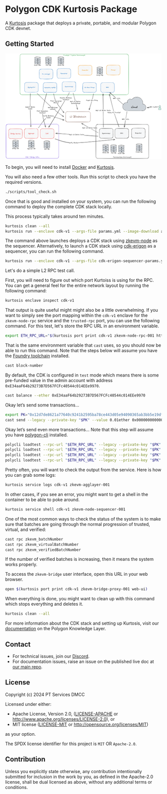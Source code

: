 # Polygon CDK Kurtosis Package

A [Kurtosis](https://github.com/kurtosis-tech/kurtosis) package that deploys a private, portable, and modular Polygon CDK devnet.

## Getting Started

![Architecture Diagram](./docs/img/architecture.png)

To begin, you will need to install [Docker](https://docs.docker.com/get-docker/) and [Kurtosis](https://docs.kurtosis.com/install/).

You will also need a few other tools. Run this script to check you have the required versions.

```bash
./scripts/tool_check.sh
```

Once that is good and installed on your system, you can run the following command to deploy the complete CDK stack locally.

This process typically takes around ten minutes.

```bash
kurtosis clean --all
kurtosis run --enclave cdk-v1 --args-file params.yml --image-download always .
```

The command above launches deploys a CDK stack using [zkevm-node](https://github.com/0xPolygonHermez/zkevm-node) as the sequencer. Alternatively, to launch a CDK stack using [cdk-erigon](https://github.com/0xPolygonHermez/cdk-erigon) as a sequencer, you can run the following command.

```bash
kurtosis run --enclave cdk-v1 --args-file cdk-erigon-sequencer-params.yaml --image-download always .
```

Let's do a simple L2 RPC test call.

First, you will need to figure out which port Kurtoiss is using for the RPC. You can get a general feel for the entire network layout by running the following command:

```bash
kurtosis enclave inspect cdk-v1
```

That output is quite useful might might also be a little overwhelming. If you want to simply see the port mapping within the `cdk-v1` enclave for the `zkevm-node-rpc` service and the `trusted-rpc` port, you can use the following command. For this test, let's store the RPC URL in an environment variable.

```bash
export ETH_RPC_URL="$(kurtosis port print cdk-v1 zkevm-node-rpc-001 http-rpc)"
```

That is the same environment variable that `cast` uses, so you should now be able to run this command. Note that the steps below will assume you have the [Foundry toolchain](https://book.getfoundry.sh/getting-started/installation) installed.

```bash
cast block-number
```

By default, the CDK is configured in `test` mode which means there is some pre-funded value in the admin account with address `0xE34aaF64b29273B7D567FCFc40544c014EEe9970`.

```bash
cast balance --ether 0xE34aaF64b29273B7D567FCFc40544c014EEe9970
```

Okay let’s send some transactions...

```bash
export PK="0x12d7de8621a77640c9241b2595ba78ce443d05e94090365ab3bb5e19df82c625"
cast send --legacy --private-key "$PK" --value 0.01ether 0x0000000000000000000000000000000000000000
```

Okay let’s send even more transactions... Note that this step will assume you have [polygon-cli](https://github.com/maticnetwork/polygon-cli) installed.

```bash
polycli loadtest --rpc-url "$ETH_RPC_URL" --legacy --private-key "$PK" --verbosity 700 --requests 500 --rate-limit 5 --mode t
polycli loadtest --rpc-url "$ETH_RPC_URL" --legacy --private-key "$PK" --verbosity 700 --requests 500 --rate-limit 10 --mode t
polycli loadtest --rpc-url "$ETH_RPC_URL" --legacy --private-key "$PK" --verbosity 700 --requests 500 --rate-limit 10 --mode 2
polycli loadtest --rpc-url "$ETH_RPC_URL" --legacy --private-key "$PK" --verbosity 700 --requests 500 --rate-limit 3  --mode uniswapv3
```

Pretty often, you will want to check the output from the service. Here is how you can grab some logs:

```bash
kurtosis service logs cdk-v1 zkevm-agglayer-001
```

In other cases, if you see an error, you might want to get a shell in the container to be able to poke around.

```bash
kurtosis service shell cdk-v1 zkevm-node-sequencer-001
```

One of the most common ways to check the status of the system is to make sure that batches are going through the normal progression of trusted, virtual, and verified:

```bash
cast rpc zkevm_batchNumber
cast rpc zkevm_virtualBatchNumber
cast rpc zkevm_verifiedBatchNumber
```

If the number of verified batches is increasing, then it means the system works properly.

To access the `zkevm-bridge` user interface, open this URL in your web browser.

```bash
open $(kurtosis port print cdk-v1 zkevm-bridge-proxy-001 web-ui)
```

When everything is done, you might want to clean up with this command which stops everything and deletes it.

```bash
kurtosis clean --all
```

For more information about the CDK stack and setting up Kurtosis, visit our [documentation](https://docs.polygon.technology/cdk/) on the Polygon Knowledge Layer.

## Contact

- For technical issues, join our [Discord](https://discord.gg/0xpolygondevs).
- For documentation issues, raise an issue on the published live doc at [our main repo](https://github.com/0xPolygon/polygon-docs).

## License

Copyright (c) 2024 PT Services DMCC

Licensed under either:

- Apache License, Version 2.0, ([LICENSE-APACHE](./LICENSE-APACHE) or http://www.apache.org/licenses/LICENSE-2.0), or
- MIT license ([LICENSE-MIT](./LICENSE-MIT) or http://opensource.org/licenses/MIT)

as your option.

The SPDX license identifier for this project is `MIT` OR `Apache-2.0`.

## Contribution

Unless you explicitly state otherwise, any contribution intentionally submitted for inclusion in the work by you, as defined in the Apache-2.0 license, shall be dual licensed as above, without any additional terms or conditions.
